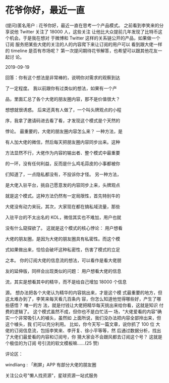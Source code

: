 # 花爷你好，最近一直

(提问)匿名用户 : 花爷你好，最近一直在思考一个产品模式。 之前看到李笑来的分享说他 Twitter 关注了 18000 人，这些关注 让他比大众提前几年发现了比特币这个机会。于是我在想对 于微博和 Twitter 这样的关系链公开的产品，如果做一个订阅 服务把某些大佬的关注的人的内容爬下来让订阅的用户可以 看到跟大佬一样的 timeline 是否有市场呢？ 第一次提问期待花爷解答，也希望可以跟其他花友一起讨 论。

2019-09-19

回答：你有这个想法是非常棒的，说明你对需求的观察到达

了一定程度。 我以前跟你有过类似的想法，如果有一个产

品，里面汇总了各个大佬的朋友圈内容，那不是价值很大？

想想就很诱惑。 后来还真有人做了，一个叫头牌观点的小程

序，我拿了邀请码进去看了看，才发现这个模式是个天然的

悖论。 最重要的，大佬的朋友圈内容怎么来？ 一种方法，是

有人加大佬的微信，然后每天把朋友圈内容同步出来。这种

方法显然不行，大佬作为内容的输出者、整个模式中最重要

的一环，没有任何利益，反而是什么鸡毛蒜皮的小事都被你

们知道了，一点隐私都没有，不投诉你才怪。 另一种方法，

是大佬入驻平台，挑自己愿意发的内容同步上来，头牌观点

就是这个模式。这种方法仍然有一定局限性，首先特别牛的

大佬没有动力来玩，其次，大家现在都在搞私域流量，那些

入驻平台的不太出名的 KOL，微信其实也不难加，用户也就

没有什么窥探欲了。 这就是这个模式的核心悖论： 用户想看

大佬的朋友圈，是因为大佬的朋友圈具有私密性。而这个模

式如果做出来，恰恰会破坏这种私密性，伤害了模式的立足

之本。 你的订阅大佬的信息流的想法，可以看作是看大佬朋

友的延伸版，同样会出现类似的问题： 用户想看大佬的信息

流，其实是想看其中的精华，而不是给自己增加 18000 个信息

源。 想办法把各个大佬认为精华的内容挑出来，才是这个模 式最重要的地方，但这太难办到了，李笑来每天看几百条内 容，你怎么知道他觉得哪些好，产生了哪些感悟？ 唯一的方 法，就是付钱让大佬把精华每天挑出来给你看，这就是知识 付费的逻辑了。 这个模式虽然不成，但你也不是白忙活一 场，“大佬爱看的内容”确实一个非常吸引人的噱头，虽然如 上面所说，我们没办法把内容全部拎出来，但这个噱头，我 们可以充分利用。 比如，你今天写一篇文章，说你抓了 100 位 大佬的订阅信息流，包括李笑来、李开复、徐小平等等，然 后通过数据分析，找出了大佬们最爱看的内容和订阅号，你 猜大家会不会跟风都去订阅这个号？ 这就是个极佳的为订阅 号引流的软文模板嘛......(25 赞)

评论区：

windliang : 「刷屏」APP 有部分大佬的朋友圈

关注公众号"懒人找资源"，星球资源一站式服务